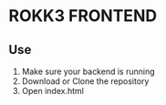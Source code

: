 # ROKK3 FRONTEND

## Use

1. Make sure your backend is running
2. Download or Clone the repository
3. Open index.html